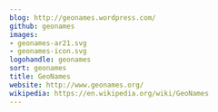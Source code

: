 ```yaml
---
blog: http://geonames.wordpress.com/
github: geonames
images:
- geonames-ar21.svg
- geonames-icon.svg
logohandle: geonames
sort: geonames
title: GeoNames
website: http://www.geonames.org/
wikipedia: https://en.wikipedia.org/wiki/GeoNames
---
```

